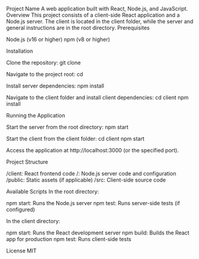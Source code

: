 Project Name
A web application built with React, Node.js, and JavaScript.
Overview
This project consists of a client-side React application and a Node.js server. The client is located in the client folder, while the server and general instructions are in the root directory.
Prerequisites

Node.js (v16 or higher)
npm (v8 or higher)

Installation

Clone the repository:
git clone <repository-url>


Navigate to the project root:
cd <project-directory>


Install server dependencies:
npm install


Navigate to the client folder and install client dependencies:
cd client
npm install



Running the Application

Start the server from the root directory:
npm start


Start the client from the client folder:
cd client
npm start


Access the application at http://localhost:3000 (or the specified port).


Project Structure

/client: React frontend code
/: Node.js server code and configuration
/public: Static assets (if applicable)
/src: Client-side source code

Available Scripts
In the root directory:

npm start: Runs the Node.js server
npm test: Runs server-side tests (if configured)

In the client directory:

npm start: Runs the React development server
npm build: Builds the React app for production
npm test: Runs client-side tests

License
MIT